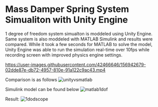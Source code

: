 # Mass Damper Spring System Simualiton with Unity Engine
1 degree of freedom system simualton is moddeled using Unity Engine. Same system is also moddeled with MATLAB Simulink and results were compared. While it took a few seconds for MATLAB to solve the model, Unity Engine was able to run the simulation real-time over 10fps while recording screen with improved physics engine settings.


https://user-images.githubusercontent.com/42466646/156942679-02dde87e-db72-4957-810e-91a122c9ac43.mp4



Comparison is as follows
![unityvsmatlab](https://user-images.githubusercontent.com/42466646/156942609-3e9f524b-c822-470a-aad5-2f616f3043e8.jpg)

Simulink model can be found below
![matlab1dof](https://user-images.githubusercontent.com/42466646/156942378-86b3d3b1-4ab9-419a-a1fe-e80e5dc3228a.jpg)

Result:
![1dodscope](https://user-images.githubusercontent.com/42466646/156942580-98b5b844-e79b-4ead-8abc-e9fbfdaa4be6.jpg)
